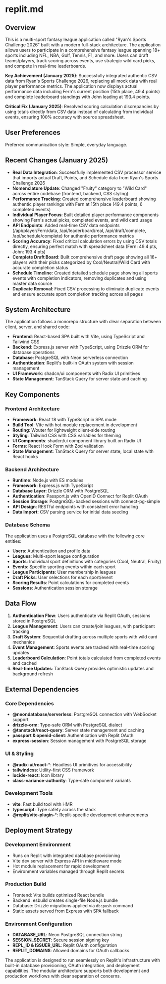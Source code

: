 # replit.md

## Overview

This is a multi-sport fantasy league application called "Ryan's Sports Challenge 2026" built with a modern full-stack architecture. The application allows users to participate in a comprehensive fantasy league spanning 18+ sports including NFL, NBA, Golf, Tennis, F1, and more. Users can draft teams/players, track scoring across events, use strategic wild card picks, and compete in real-time leaderboards.

**Key Achievement (January 2025)**: Successfully integrated authentic CSV data from Ryan's Sports Challenge 2026, replacing all mock data with real player performance metrics. The application now displays actual performance data including Fern's current position (15th place, 49.4 points) and complete leaderboard standings with John leading at 193.4 points.

**Critical Fix (January 2025)**: Resolved scoring calculation discrepancies by using totals directly from CSV data instead of calculating from individual events, ensuring 100% accuracy with source spreadsheet.

## User Preferences

Preferred communication style: Simple, everyday language.

## Recent Changes (January 2025)

- **Real Data Integration**: Successfully implemented CSV processor service that imports actual Draft, Points, and Schedule data from Ryan's Sports Challenge 2026
- **Nomenclature Update**: Changed "Fruity" category to "Wild Card" across entire codebase (frontend, backend, CSS styling)  
- **Performance Tracking**: Created comprehensive leaderboard showing authentic player rankings with Fern at 15th place (49.4 points, 6 completed events)
- **Individual Player Focus**: Built detailed player performance components showing Fern's actual picks, completed events, and wild card usage
- **API Endpoints**: Added real-time CSV data endpoints (/api/player/Fern/data, /api/leaderboard/real, /api/draft/complete, /api/schedule/complete) for authentic performance metrics
- **Scoring Accuracy**: Fixed critical calculation errors by using CSV totals directly, ensuring perfect match with spreadsheet data (Fern: 49.4 pts, John: 193.4 pts)
- **Complete Draft Board**: Built comprehensive draft page showing all 16+ players with their picks categorized by Cool/Neutral/Wild Card with accurate completion status
- **Schedule Timeline**: Created detailed schedule page showing all sports events with completion indicators, removing duplicates and using master data source
- **Duplicate Removal**: Fixed CSV processing to eliminate duplicate events and ensure accurate sport completion tracking across all pages

## System Architecture

The application follows a monorepo structure with clear separation between client, server, and shared code:

- **Frontend**: React-based SPA built with Vite, using TypeScript and Tailwind CSS
- **Backend**: Express.js server with TypeScript, using Drizzle ORM for database operations
- **Database**: PostgreSQL with Neon serverless connection
- **Authentication**: Replit's built-in OAuth system with session management
- **UI Framework**: shadcn/ui components with Radix UI primitives
- **State Management**: TanStack Query for server state and caching

## Key Components

### Frontend Architecture
- **Framework**: React 18 with TypeScript in SPA mode
- **Build Tool**: Vite with hot module replacement in development
- **Routing**: Wouter for lightweight client-side routing
- **Styling**: Tailwind CSS with CSS variables for theming
- **UI Components**: shadcn/ui component library built on Radix UI
- **Forms**: React Hook Form with Zod validation
- **State Management**: TanStack Query for server state, local state with React hooks

### Backend Architecture
- **Runtime**: Node.js with ES modules
- **Framework**: Express.js with TypeScript
- **Database Layer**: Drizzle ORM with PostgreSQL
- **Authentication**: Passport.js with OpenID Connect for Replit OAuth
- **Session Storage**: PostgreSQL-backed sessions with connect-pg-simple
- **API Design**: RESTful endpoints with consistent error handling
- **Data Import**: CSV parsing service for initial data seeding

### Database Schema
The application uses a PostgreSQL database with the following core entities:
- **Users**: Authentication and profile data
- **Leagues**: Multi-sport league configuration
- **Sports**: Individual sport definitions with categories (Cool, Neutral, Fruity)
- **Events**: Specific sporting events within each sport
- **League Participants**: User membership in leagues
- **Draft Picks**: User selections for each sport/event
- **Scoring Results**: Point calculations for completed events
- **Sessions**: Authentication session storage

## Data Flow

1. **Authentication Flow**: Users authenticate via Replit OAuth, sessions stored in PostgreSQL
2. **League Management**: Users can create/join leagues, with participant tracking
3. **Draft System**: Sequential drafting across multiple sports with wild card mechanics
4. **Event Management**: Sports events are tracked with real-time scoring updates
5. **Leaderboard Calculation**: Point totals calculated from completed events and cached
6. **Real-time Updates**: TanStack Query provides optimistic updates and background refresh

## External Dependencies

### Core Dependencies
- **@neondatabase/serverless**: PostgreSQL connection with WebSocket support
- **drizzle-orm**: Type-safe ORM with PostgreSQL dialect
- **@tanstack/react-query**: Server state management and caching
- **passport & openid-client**: Authentication with Replit OAuth
- **express-session**: Session management with PostgreSQL storage

### UI & Styling
- **@radix-ui/react-***: Headless UI primitives for accessibility
- **tailwindcss**: Utility-first CSS framework
- **lucide-react**: Icon library
- **class-variance-authority**: Type-safe component variants

### Development Tools
- **vite**: Fast build tool with HMR
- **typescript**: Type safety across the stack
- **@replit/vite-plugin-***: Replit-specific development enhancements

## Deployment Strategy

### Development Environment
- Runs on Replit with integrated database provisioning
- Vite dev server with Express API in middleware mode
- Hot module replacement for rapid development
- Environment variables managed through Replit secrets

### Production Build
- Frontend: Vite builds optimized React bundle
- Backend: esbuild creates single-file Node.js bundle
- Database: Drizzle migrations applied via `db:push` command
- Static assets served from Express with SPA fallback

### Environment Configuration
- **DATABASE_URL**: Neon PostgreSQL connection string
- **SESSION_SECRET**: Secure session signing key
- **REPL_ID & ISSUER_URL**: Replit OAuth configuration
- **REPLIT_DOMAINS**: Allowed domains for OAuth callbacks

The application is designed to run seamlessly on Replit's infrastructure with built-in database provisioning, OAuth integration, and deployment capabilities. The modular architecture supports both development and production workflows with clear separation of concerns.